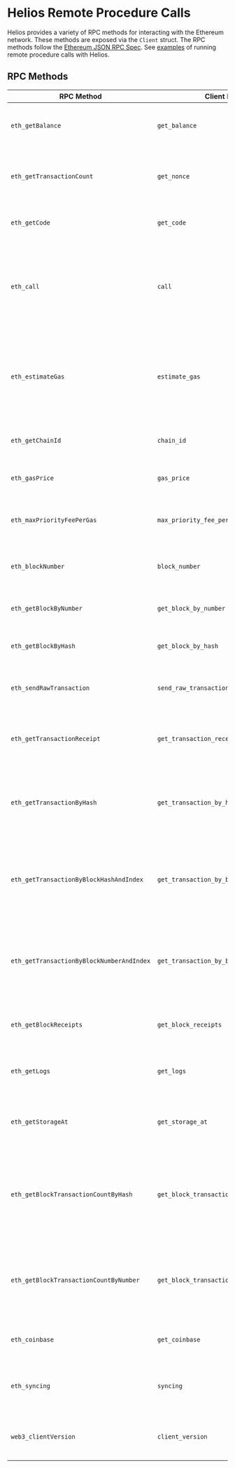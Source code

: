 # Helios Remote Procedure Calls

Helios provides a variety of RPC methods for interacting with the Ethereum network. These methods are exposed via the `Client` struct.  The RPC methods follow the [Ethereum JSON RPC Spec](https://ethereum.github.io/execution-apis/api-documentation). See [examples](./examples) of running remote procedure calls with Helios.

## RPC Methods

| RPC Method | Client Function | Description | Example |
| ---------- | --------------- | ----------- | ------- |
| `eth_getBalance` | `get_balance` | Returns the balance of the account given an address. | `client.get_balance(&self, address: &str, block: BlockTag)` |
| `eth_getTransactionCount` | `get_nonce` | Returns the number of transactions sent from the given address. | `client.get_nonce(&self, address: &str, block: BlockTag)` |
| `eth_getCode` | `get_code` | Returns the code at a given address. | `client.get_code(&self, address: &str, block: BlockTag)` |
| `eth_call` | `call` | Executes a new message call immediately without creating a transaction on the blockchain. | `client.call(&self, opts: CallOpts, block: BlockTag)` |
| `eth_estimateGas` | `estimate_gas` | Generates and returns an estimate of how much gas is necessary to allow the transaction to complete. | `client.estimate_gas(&self, opts: CallOpts)` |
| `eth_getChainId` | `chain_id` | Returns the chain ID of the current network. | `client.chain_id(&self)` |
| `eth_gasPrice` | `gas_price` | Returns the current price per gas in wei. | `client.gas_price(&self)` |
| `eth_maxPriorityFeePerGas` | `max_priority_fee_per_gas` | Returns the current max priority fee per gas in wei. | `client.max_priority_fee_per_gas(&self)` |
| `eth_blockNumber` | `block_number` | Returns the number of the most recent block. | `client.block_number(&self)` |
| `eth_getBlockByNumber` | `get_block_by_number` | Returns the information of a block by number. | `get_block_by_number(&self, block: BlockTag, full_tx: bool)` |
| `eth_getBlockByHash` | `get_block_by_hash` | Returns the information of a block by hash. | `get_block_by_hash(&self, hash: &str, full_tx: bool)` |
| `eth_sendRawTransaction` | `send_raw_transaction` | Submits a raw transaction to the network. | `client.send_raw_transaction(&self, bytes: &str)` |
| `eth_getTransactionReceipt` | `get_transaction_receipt` | Returns the receipt of a transaction by transaction hash. | `client.get_transaction_receipt(&self, hash: &str)` |
| `eth_getTransactionByHash` | `get_transaction_by_hash` | Returns the information about a transaction requested by transaction hash. | `client.get_transaction_by_hash(&self, hash: &str)`
| `eth_getTransactionByBlockHashAndIndex` | `get_transaction_by_block_hash_and_index` | Returns information about a transaction by block hash and transaction index position. | `client.get_transaction_by_block_hash_and_index(&self, hash: &str, index: u64)`
| `eth_getTransactionByBlockNumberAndIndex` | `get_transaction_by_block_number_and_index` | Returns information about a transaction by block number and transaction index position. | `client.get_transaction_by_block_number_and_index(&self, block: BlockTag, index: u64)`
| `eth_getBlockReceipts` | `get_block_receipts` | Returns all transaction receipts of a block by number. | `client.get_block_receipts(&self, block: BlockTag)` |
| `eth_getLogs` | `get_logs` | Returns an array of logs matching the filter. | `client.get_logs(&self, filter: Filter)` |
| `eth_getStorageAt` | `get_storage_at` | Returns the value from a storage position at a given address. | `client.get_storage_at(&self, address: &str, slot: H256, block: BlockTag)` |
| `eth_getBlockTransactionCountByHash` | `get_block_transaction_count_by_hash` | Returns the number of transactions in a block from a block matching the transaction hash. | `client.get_block_transaction_count_by_hash(&self, hash: &str)` |
| `eth_getBlockTransactionCountByNumber` | `get_block_transaction_count_by_number` | Returns the number of transactions in a block from a block matching the block number. | `client.get_block_transaction_count_by_number(&self, block: BlockTag)` |
| `eth_coinbase` | `get_coinbase` | Returns the client coinbase address. | `client.get_coinbase(&self)` |
| `eth_syncing` | `syncing` | Returns an object with data about the sync status or false. | `client.syncing(&self)` |
| `web3_clientVersion` | `client_version` | Returns the current version of the chain client. | `client.client_version(&self)` |
